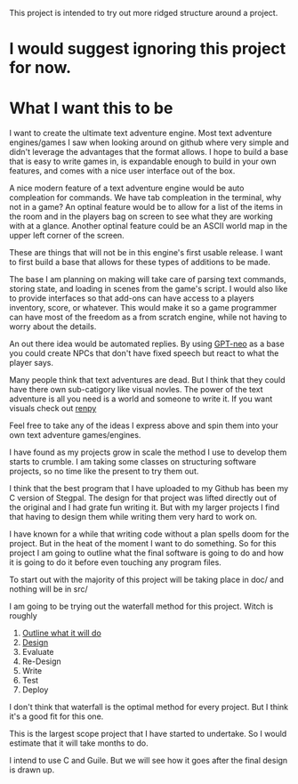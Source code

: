 This project is intended to try out more ridged structure around a project.

# I would suggest ignoring this project for now.

# What I want this to be

I want to create the ultimate text adventure engine.
Most text adventure engines/games I saw when looking around on github where very simple and didn't leverage the advantages that the format allows.
I hope to build a base that is easy to write games in, is expandable enough to build in your own features, and comes with a nice user interface out of the box.

A nice modern feature of a text adventure engine would be auto compleation for commands. We have tab compleation in the terminal, why not in a game?
An optinal feature would be to allow for a list of the items in the room and in the players bag on screen to see what they are working with at a glance.
Another optinal feature could be an ASCII world map in the upper left corner of the screen.

These are things that will not be in this engine's first usable release. I want to first build a base that allows for these types of additions to be made.

The base I am planning on making will take care of parsing text commands, storing state, and loading in scenes from the game's script.
I would also like to provide interfaces so that add-ons can have access to a players inventory, score, or whatever. This would make it so a game programmer can have most of the freedom as a from scratch engine, while not having to worry about the details.

An out there idea would be automated replies.
By using [GPT-neo](https://github.com/EleutherAI/gpt-neo) as a base you could create NPCs that don't have fixed speech but react to what the player says.

Many people think that text adventures are dead. But I think that they could have there own sub-catigory like visual novles.
The power of the text adventure is all you need is a world and someone to write it. If you want visuals check out [renpy](https://www.renpy.org/)

Feel free to take any of the ideas I express above and spin them into your own text adventure games/engines.


I have found as my projects grow in scale the method I use to develop them starts to crumble.
I am taking some classes on structuring software projects, so no time like the present to try them out.

I think that the best program that I have uploaded to my Github has been my C version of Stegpal.
The design for that project was lifted directly out of the original and I had grate fun writing it.
But with my larger projects I find that having to design them while writing them very hard to work on.

I have known for a while that writing code without a plan spells doom for the project. But in the heat of the moment I want to do something.
So for this project I am going to outline what the final software is going to do and how it is going to do it before even touching any program files.

To start out with the majority of this project will be taking place in doc/ and nothing will be in src/


I am going to be trying out the waterfall method for this project. Witch is roughly

1. [Outline what it will do](./doc/SRS.md)
2. [Design](./doc/SDD.md)
3. Evaluate
4. Re-Design
5. Write
6. Test
7. Deploy

I don't think that waterfall is the optimal method for every project. But I think it's a good fit for this one.


This is the largest scope project that I have started to undertake.
So I would estimate that it will take months to do.

I intend to use C and Guile. But we will see how it goes after the final design is drawn up.

